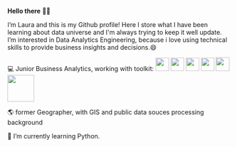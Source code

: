 **Hello there** 👋🍵

I’m Laura and this is my Github profile! Here I store what I have been learning about data universe and I'm always trying to keep it well update. 
I’m interested in Data Analytics Engineering, because i love using technical skills to provide business insights and decisions.😄

💻 Junior Business Analytics, working with toolkit: 
<img src="https://user-images.githubusercontent.com/56266061/235324423-24cdba8a-02c0-444e-b644-3a87d99db00d.png" width="30px">
<img src="https://user-images.githubusercontent.com/56266061/235324401-fe9e144a-1adf-4a1a-81db-98f7af28f5aa.png" width="30px">
<img src="https://user-images.githubusercontent.com/56266061/235324313-ba35e50a-28b4-425c-994b-21d6f2329064.png" width="30px">
<img src="https://user-images.githubusercontent.com/56266061/235324284-7430d944-1fbe-4351-ac40-0ba94d3c2ac5.png" width="30px">
<img src="https://user-images.githubusercontent.com/56266061/235324323-af854648-a653-473a-bda1-71b4be29e160.png" width="31px">
<img src="https://user-images.githubusercontent.com/56266061/235324688-e32d93e0-432f-4a2d-9d41-977abac3bbfa.png" width="60px">

🌎 former Geographer, with GIS and public data souces processing background

🌱 I’m currently learning Python.


<!---
lauranonato/lauranonato is a ✨ special ✨ repository because its `README.md` (this file) appears on your GitHub profile.
You can click the Preview link to take a look at your changes.
--->
